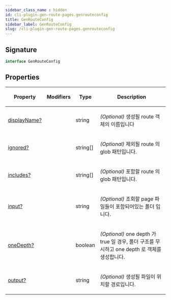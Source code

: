 ```yaml
---
sidebar_class_name : hidden
id: cli-plugin-gen-route-pages.genrouteconfig
title: GenRouteConfig
sidebar_label: GenRouteConfig
slug: /cli-plugin-gen-route-pages.genrouteconfig
---
```






## Signature

```typescript
interface GenRouteConfig 
```

## Properties

<table><thead><tr><th>

Property


</th><th>

Modifiers


</th><th>

Type


</th><th>

Description


</th></tr></thead>
<tbody><tr><td>

[displayName?](./cli-plugin-gen-route-pages.genrouteconfig.displayname)


</td><td>


</td><td>

string


</td><td>

_(Optional)_ 생성될 route 객체의 이름입니다


</td></tr>
<tr><td>

[ignored?](./cli-plugin-gen-route-pages.genrouteconfig.ignored)


</td><td>


</td><td>

string[]


</td><td>

_(Optional)_ 제외될 route 의 glob 패턴입니다.


</td></tr>
<tr><td>

[includes?](./cli-plugin-gen-route-pages.genrouteconfig.includes)


</td><td>


</td><td>

string[]


</td><td>

_(Optional)_ 포함할 route 의 glob 패턴입니다.


</td></tr>
<tr><td>

[input?](./cli-plugin-gen-route-pages.genrouteconfig.input)


</td><td>


</td><td>

string


</td><td>

_(Optional)_ 조회할 page 파일들이 포함되어있는 폴더 입니다.


</td></tr>
<tr><td>

[oneDepth?](./cli-plugin-gen-route-pages.genrouteconfig.onedepth)


</td><td>


</td><td>

boolean


</td><td>

_(Optional)_ one depth 가 true 일 경우, 폴더 구조를 무시하고 one depth 로 객체를 생성합니다.


</td></tr>
<tr><td>

[output?](./cli-plugin-gen-route-pages.genrouteconfig.output)


</td><td>


</td><td>

string


</td><td>

_(Optional)_ 생성될 파일이 위치할 경로입니다.


</td></tr>
</tbody></table>

